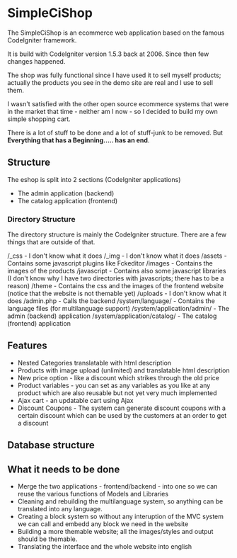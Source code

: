 SimpleCiShop
============

The SimpleCiShop is an ecommerce web application based on the famous CodeIgniter framework.

It is build with CodeIgniter version 1.5.3 back at 2006. Since then few changes happened.

The shop was fully functional since I have used it to sell myself products; actually the products you see in the demo site are real and I use to sell them.

I wasn't satisfied with the other open source ecommerce systems that were in the market that time - neither am I now - so I decided to build my own simple shopping cart.

There is a lot of stuff to be done and a lot of stuff-junk to be removed. But __Everything that has a Beginning..... has an end__.

Structure
---------

The eshop is split into 2 sections (CodeIgniter applications)

* The admin application (backend)
* The catalog application (frontend)

### Directory Structure

The directory structure is mainly the CodeIgniter structure. There are a few things that are outside of that.

/_css - I don't know what it does
/_img - I don't know what it does
/assets - Contains some javascript plugins like Fckeditor
/images - Contains the images of the products
/javascript - Contains also some javascript libraries (I don't know why I have two directories with javascripts; there has to be a reason)
/theme - Contains the css and the images of the frontend website (notice that the website is not themable yet)
/uploads - I don't know what it does
/admin.php - Calls the backend
/system/language/ - Contains the language files (for multilanguage support)
/system/application/admin/ - The admin (backend) application
/system/application/catalog/ - The catalog (frontend) application

Features
--------

* Nested Categories translatable with html description
* Products with image upload (unlimited) and translatable html description
* New price option - like a discount which strikes through the old price
* Product variables - you can set as any variables as you like at any product which are also reusable but not yet very much implemented
* Ajax cart - an updatable cart using Ajax
* Discount Coupons - The system can generate discount coupons with a certain discount which can be used by the customers at an order to get a discount

Database structure
------------------

What it needs to be done
------------------------

* Merge the two applications - frontend/backend - into one so we can reuse the various functions of Models and Libraries
* Cleaning and rebuilding the multilanguage system, so anything can be translated into any language.
* Creating a block system so without any interuption of the MVC system we can call and embedd any block we need in the website
* Building a more themable website; all the images/styles and output should be themable.
* Translating the interface and the whole website into english
